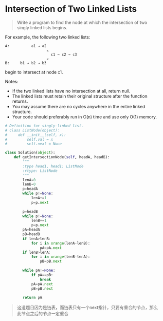 # Intersection of Two Linked Lists

> Write a program to find the node at which the intersection of two singly linked lists begins.


For example, the following two linked lists:

```
A:          a1 → a2
                   ↘
                     c1 → c2 → c3
                   ↗            
B:     b1 → b2 → b3
```

begin to intersect at node c1.


Notes:

- If the two linked lists have no intersection at all, return null.
- The linked lists must retain their original structure after the function returns.
- You may assume there are no cycles anywhere in the entire linked structure.
- Your code should preferably run in O(n) time and use only O(1) memory.


```python
# Definition for singly-linked list.
# class ListNode(object):
#     def __init__(self, x):
#         self.val = x
#         self.next = None

class Solution(object):
    def getIntersectionNode(self, headA, headB):
        """
        :type head1, head1: ListNode
        :rtype: ListNode
        """
        lenA=0
        lenB=0
        p=headA
        while p!=None:
            lenA+=1
            p=p.next
        
        p=headB
        while p!=None:
            lenB+=1
            p=p.next
        pA=headA
        pB=headB
        if lenA>lenB:
            for i in xrange(lenA-lenB):
                pA=pA.next
        if lenB>lenA:
            for i in xrange(lenB-lenA):
                pB=pB.next
        
        while pA!=None:
            if pA==pB:
                break
            pA=pA.next
            pB=pB.next
        
        return pA
```


> 这道题目因为是链表，而链表只有一个next指针，只要有重合的节点，那么此节点之后的节点一定重合